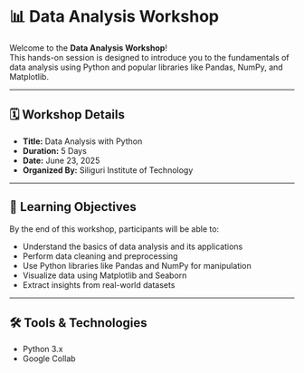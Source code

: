 # 📊 Data Analysis Workshop

Welcome to the **Data Analysis Workshop**!  
This hands-on session is designed to introduce you to the fundamentals of data analysis using Python and popular libraries like Pandas, NumPy, and Matplotlib.

---

## 🗓️ Workshop Details

- **Title:** Data Analysis with Python
- **Duration:**  5 Days
- **Date:** June 23, 2025
- **Organized By:** Siliguri Institute of Technology

---

## 🧠 Learning Objectives

By the end of this workshop, participants will be able to:
- Understand the basics of data analysis and its applications
- Perform data cleaning and preprocessing
- Use Python libraries like Pandas and NumPy for manipulation
- Visualize data using Matplotlib and Seaborn
- Extract insights from real-world datasets

---

## 🛠️ Tools & Technologies

- Python 3.x
- Google Collab
